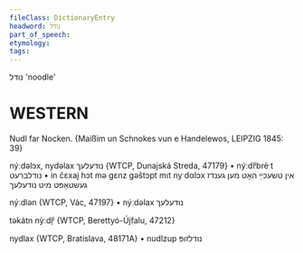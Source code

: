 ```yaml
---
fileClass: DictionaryEntry
headword: נודל
part_of_speech: 
etymology: 
tags: 
---
```

נודל
'noodle'

WESTERN
========

Nudl far Nocken.
{Maißim un Schnokes vun e Handelewos, LEIPZIG 1845: 39}

nýːdəlɔx, nydəlax נודעלעך {WTCP, Dunajská Streda, 47179}
	•	nýːdlʲbrèˑt נודלברעט
	•	in čɛxaj hɔt mə gɛnz gəštɔpt mɩt nyˑdαlɔx אין טשעכײַ האָט מען גענדז געשטאָפּט מיט נודעלעך

nýːdlən {WTCP, Vác, 47197}
	•	nýːdəlax נודעלעך

təkátn nỳːdl̩ʲ {WTCP, Berettyó-Újfalu, 47212}

nydlax {WTCP, Bratislava, 48171A} 
	•	nudlzup נודלזופּ